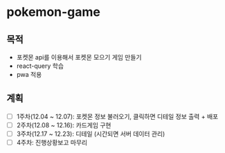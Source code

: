 # pokemon-game

## 목적
- 포켓몬 api를 이용해서 포켓몬 모으기 게임 만들기
- react-query 학습
- pwa 적용

## 계획
- [ ] 1주차(12.04 ~ 12.07): 포켓몬 정보 불러오기, 클릭하면 디테일 정보 출력 + 배포
- [ ] 2주차(12.08 ~ 12.16): 카드게임 구현
- [ ] 3주차(12.17 ~ 12.23): 디테일 (시간되면 서버 데이터 관리)
- [ ] 4주차: 진행상황보고 마무리
